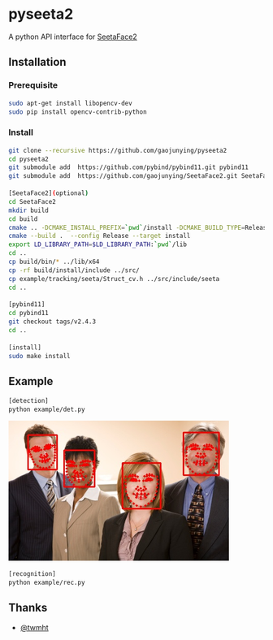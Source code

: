 # pyseeta2

A python API interface for [SeetaFace2](https://github.com/seetafaceengine/SeetaFace2)

## Installation
### Prerequisite
```bash
sudo apt-get install libopencv-dev
sudo pip install opencv-contrib-python 
```
### Install

``` bash
git clone --recursive https://github.com/gaojunying/pyseeta2
cd pyseeta2
git submodule add  https://github.com/pybind/pybind11.git pybind11
git submodule add  https://github.com/gaojunying/SeetaFace2.git SeetaFace2

[SeetaFace2](optional)
cd SeetaFace2
mkdir build
cd build
cmake .. -DCMAKE_INSTALL_PREFIX=`pwd`/install -DCMAKE_BUILD_TYPE=Release -DBUILD_EXAMPLE=OFF # 如果有 OpenCV，则设置为 ON
cmake --build .  --config Release --target install
export LD_LIBRARY_PATH=$LD_LIBRARY_PATH:`pwd`/lib
cd ..
cp build/bin/* ../lib/x64
cp -rf build/install/include ../src/
cp example/tracking/seeta/Struct_cv.h ../src/include/seeta
cd ..

[pybind11]
cd pybind11
git checkout tags/v2.4.3
cd ..

[install]
sudo make install
```

## Example
```bash
[detection]
python example/det.py
```
![Result](/example/example1_result.jpg)
```bash
[recognition]
python example/rec.py
```
## Thanks
- [@twmht](https://github.com/twmht/python-seetaface2)
